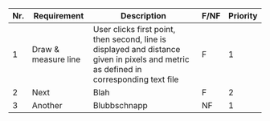 | Nr. | Requirement         | Description                                                                                                                           | F/NF | Priority 
|-----|---------------------|---------------------------------------------------------------------------------------------------------------------------------------|------|----------
| 1   | Draw & measure line | User clicks first point, then second, line is displayed and distance given in pixels and metric as defined in corresponding text file | F    | 1        
| 2   | Next                | Blah                                                                                                                                  | F    | 2        
| 3   | Another             | Blubbschnapp                                                                                                                          | NF   | 1        
